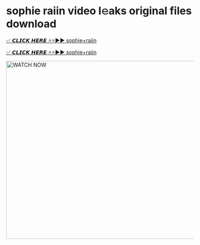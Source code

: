 # sophie raiin video l𝚎aks original files download

<p><a href="https://mediafirer.com/sophie+raiin&ref=titik" rel="nofollow">✅ 𝘾𝙇𝙄𝘾𝙆 𝙃𝙀𝙍𝙀 ==►► sophie+raiin</a></p>

<p><a href="https://mediafirer.com/sophie+raiin&ref=titik" rel="nofollow">✅ 𝘾𝙇𝙄𝘾𝙆 𝙃𝙀𝙍𝙀 ==►► sophie+raiin</a></p>

<p><a rel="nofollow" title="WATCH NOW" href="https://mediafirer.com/sophie+raiin&ref=titik"><img border="sophie+raiin" height="480" width="854" title="WATCH NOW" alt="WATCH NOW" src="https://i.imgur.com/WiGg2rx.gif"></a></p>